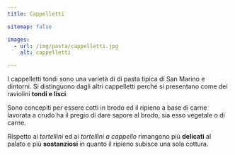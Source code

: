 ```yaml
---
title: Cappelletti

sitemap: false

images:
  - url: /img/pasta/cappelletti.jpg
    alt: cappelletti

---
```


I cappelletti tondi sono una varietà di di pasta tipica di San Marino e dintorni. Si distinguono dagli altri cappelletti perché si presentano come dei raviolini **tondi e lisci**. 

Sono concepiti per essere cotti in brodo ed il ripieno a base di carne lavorata a crudo ha il pregio di dare sapore al brodo, sia esso vegetale o di carne.

Rispetto ai *tortellini* ed ai *tortellini a cappello* rimangono più **delicati** al palato e più **sostanziosi** in quanto il ripieno subisce una sola cottura.
